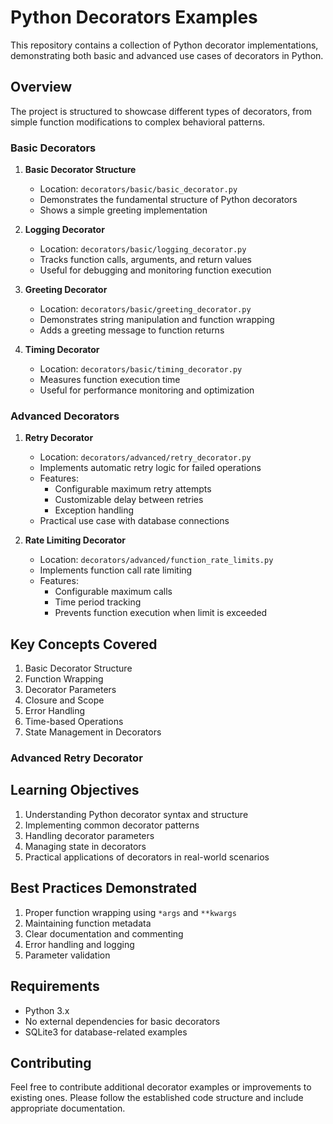 # Python Decorators Examples

This repository contains a collection of Python decorator implementations, demonstrating both basic and advanced use cases of decorators in Python.

## Overview

The project is structured to showcase different types of decorators, from simple function modifications to complex behavioral patterns.

### Basic Decorators

1. **Basic Decorator Structure** 
   - Location: `decorators/basic/basic_decorator.py`
   - Demonstrates the fundamental structure of Python decorators
   - Shows a simple greeting implementation

2. **Logging Decorator**
   - Location: `decorators/basic/logging_decorator.py`
   - Tracks function calls, arguments, and return values
   - Useful for debugging and monitoring function execution

3. **Greeting Decorator**
   - Location: `decorators/basic/greeting_decorator.py`
   - Demonstrates string manipulation and function wrapping
   - Adds a greeting message to function returns

4. **Timing Decorator**
   - Location: `decorators/basic/timing_decorator.py`
   - Measures function execution time
   - Useful for performance monitoring and optimization

### Advanced Decorators

1. **Retry Decorator**
   - Location: `decorators/advanced/retry_decorator.py`
   - Implements automatic retry logic for failed operations
   - Features:
     - Configurable maximum retry attempts
     - Customizable delay between retries
     - Exception handling
   - Practical use case with database connections

2. **Rate Limiting Decorator**
   - Location: `decorators/advanced/function_rate_limits.py`
   - Implements function call rate limiting
   - Features:
     - Configurable maximum calls
     - Time period tracking
     - Prevents function execution when limit is exceeded

## Key Concepts Covered

1. Basic Decorator Structure
2. Function Wrapping
3. Decorator Parameters
4. Closure and Scope
5. Error Handling
6. Time-based Operations
7. State Management in Decorators


### Advanced Retry Decorator

## Learning Objectives

1. Understanding Python decorator syntax and structure
2. Implementing common decorator patterns
3. Handling decorator parameters
4. Managing state in decorators
5. Practical applications of decorators in real-world scenarios

## Best Practices Demonstrated

1. Proper function wrapping using `*args` and `**kwargs`
2. Maintaining function metadata
3. Clear documentation and commenting
4. Error handling and logging
5. Parameter validation

## Requirements

- Python 3.x
- No external dependencies for basic decorators
- SQLite3 for database-related examples

## Contributing

Feel free to contribute additional decorator examples or improvements to existing ones. Please follow the established code structure and include appropriate documentation.

